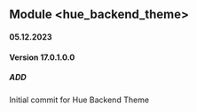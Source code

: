 ## Module <hue_backend_theme>

#### 05.12.2023

#### Version 17.0.1.0.0

##### ADD

Initial commit for Hue Backend Theme
